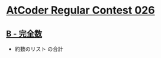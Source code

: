 # [AtCoder Regular Contest 026](https://atcoder.jp/contests/arc026)

## [B - 完全数](https://atcoder.jp/contests/arc026/tasks/arc026_2)
- 約数のリスト の合計
